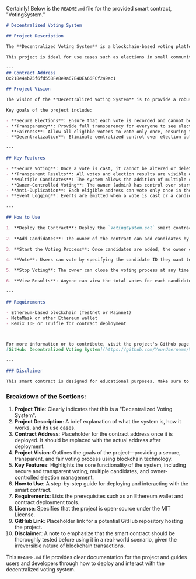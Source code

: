 Certainly! Below is the `README.md` file for the provided smart contract, "VotingSystem."

```markdown
# Decentralized Voting System

## Project Description

The **Decentralized Voting System** is a blockchain-based voting platform built on Ethereum. It provides a secure and transparent way for users to participate in elections. Through the use of smart contracts, it ensures that votes are tamper-proof, transparent, and verifiable. The system allows an owner to add candidates, start and stop the voting process, and ensures that each eligible voter can only vote once.

This project is ideal for use cases such as elections in small communities, governance protocols, or any application that requires a fair and transparent voting mechanism.

---
## Contract Address
0x218e44b75f6fd55BFe8e9a67E4DEA66FCf249ac1

## Project Vision

The vision of the **Decentralized Voting System** is to provide a robust, transparent, and secure voting mechanism using blockchain technology. It aims to eliminate fraud and manipulation in traditional voting systems by leveraging the immutable and transparent nature of blockchain.

Key goals of the project include:

- **Secure Elections**: Ensure that each vote is recorded and cannot be altered.
- **Transparency**: Provide full transparency for everyone to see election results in real-time.
- **Fairness**: Allow all eligible voters to vote only once, ensuring fairness.
- **Decentralization**: Eliminate centralized control over election outcomes.

---

## Key Features

- **Secure Voting**: Once a vote is cast, it cannot be altered or deleted, ensuring the integrity of the election results.
- **Transparent Results**: All votes and election results are visible on the blockchain, ensuring transparency and trust.
- **Multiple Candidates**: The system allows the addition of multiple candidates to an election.
- **Owner-Controlled Voting**: The owner (admin) has control over starting and stopping the voting process.
- **Anti-Duplication**: Each eligible address can vote only once in the election.
- **Event Logging**: Events are emitted when a vote is cast or a candidate is added, providing real-time updates to off-chain systems.
  
---

## How to Use

1. **Deploy the Contract**: Deploy the `VotingSystem.sol` smart contract on an Ethereum testnet or mainnet using tools like [Remix IDE](https://remix.ethereum.org/) or [Truffle](https://www.trufflesuite.com/).
   
2. **Add Candidates**: The owner of the contract can add candidates by calling the `addCandidate` function. Each candidate is identified by a unique ID and name.

3. **Start the Voting Process**: Once candidates are added, the owner can open the voting by calling the `startVoting` function. This allows users to cast votes.

4. **Vote**: Users can vote by specifying the candidate ID they want to vote for. Voting is only allowed while the voting process is open.

5. **Stop Voting**: The owner can close the voting process at any time by calling `stopVoting`. No more votes can be cast after the voting is stopped.

6. **View Results**: Anyone can view the total votes for each candidate by calling the `getVotes` function. The owner can also get the total number of votes across all candidates using the `getTotalVotes` function.

---

## Requirements

- Ethereum-based blockchain (Testnet or Mainnet)
- MetaMask or other Ethereum wallet
- Remix IDE or Truffle for contract deployment



For more information or to contribute, visit the project's GitHub page:  
[GitHub: Decentralized Voting System](https://github.com/YourUsername/VotingSystem)

---

### Disclaimer

This smart contract is designed for educational purposes. Make sure to thoroughly test and audit any smart contract before deploying it on the mainnet. Blockchain transactions can be irreversible and require careful handling of private keys and security practices.
```

### Breakdown of the Sections:

1. **Project Title**: Clearly indicates that this is a "Decentralized Voting System".
2. **Project Description**: A brief explanation of what the system is, how it works, and its use cases.
3. **Contract Address**: Placeholder for the contract address once it is deployed. It should be replaced with the actual address after deployment.
4. **Project Vision**: Outlines the goals of the project—providing a secure, transparent, and fair voting process using blockchain technology.
5. **Key Features**: Highlights the core functionality of the system, including secure and transparent voting, multiple candidates, and owner-controlled election management.
6. **How to Use**: A step-by-step guide for deploying and interacting with the smart contract.
7. **Requirements**: Lists the prerequisites such as an Ethereum wallet and contract deployment tools.
8. **License**: Specifies that the project is open-source under the MIT License.
9. **GitHub Link**: Placeholder link for a potential GitHub repository hosting the project.
10. **Disclaimer**: A note to emphasize that the smart contract should be thoroughly tested before using it in a real-world scenario, given the irreversible nature of blockchain transactions.

This `README.md` file provides clear documentation for the project and guides users and developers through how to deploy and interact with the decentralized voting system.